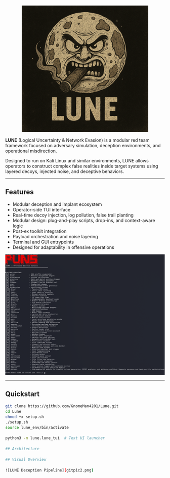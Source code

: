 <p align="center">
  <img src="lune/assets/lune-banner.png" alt="LUNE Logo" width="400"/>
</p>

**LUNE** (Logical Uncertainty & Network Evasion) is a modular red team framework focused on adversary simulation, deception environments, and operational misdirection.

Designed to run on Kali Linux and similar environments, LUNE allows operators to construct complex false realities inside target systems using layered decoys, injected noise, and deceptive behaviors.

---

## Features

- Modular deception and implant ecosystem
- Operator-side TUI interface
- Real-time decoy injection, log pollution, false trail planting
- Modular design: plug-and-play scripts, drop-ins, and context-aware logic
- Post-ex toolkit integration
- Payload orchestration and noise layering
- Terminal and GUI entrypoints
- Designed for adaptability in offensive operations

<p align="center">
  <img src="lune/assets/gitpic.png" alt="LUNE Operator Console Screenshot" width="700"/>
</p>

---

## Quickstart

```bash
git clone https://github.com/GnomeMan4201/Lune.git
cd Lune
chmod +x setup.sh
./setup.sh
source lune_env/bin/activate

python3 -m lune.lune_tui  # Text UI launcher

## Architecture

## Visual Overview

![LUNE Deception Pipeline](gitpic2.png)

